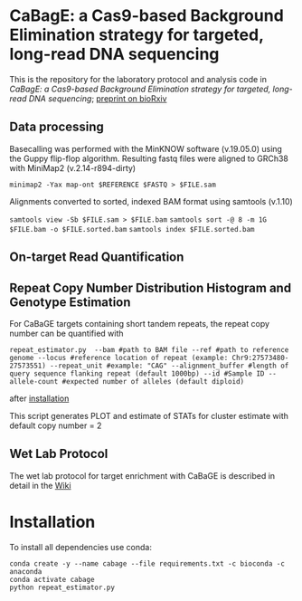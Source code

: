 # CaBagE: a Cas9-based Background Elimination strategy for targeted, long-read DNA sequencing

This is the repository for the laboratory protocol and analysis code in *CaBagE: a Cas9-based Background Elimination strategy for targeted, long-read DNA sequencing*; [preprint on bioRxiv](https://www.biorxiv.org/content/10.1101/2020.10.13.337253v2)

## Data processing
Basecalling was performed with the MinKNOW software (v.19.05.0) using the Guppy flip-flop algorithm. Resulting fastq files were aligned to GRCh38 with MiniMap2 (v.2.14-r894-dirty)

`minimap2 -Yax map-ont $REFERENCE $FASTQ > $FILE.sam`

Alignments converted to sorted, indexed BAM format using samtools (v.1.10)

`samtools view -Sb $FILE.sam > $FILE.bam`
`samtools sort -@ 8 -m 1G $FILE.bam -o $FILE.sorted.bam`
`samtools index $FILE.sorted.bam`

## On-target Read Quantification

## Repeat Copy Number Distribution Histogram and Genotype Estimation

For CaBaGE targets containing short tandem repeats, the repeat copy number can be quantified with 

`repeat_estimator.py  --bam #path to BAM file
    --ref #path to reference genome
    --locus #reference location of repeat (example: Chr9:27573480-27573551)
    --repeat_unit #example: "CAG"
    --alignment_buffer #length of query sequence flanking repeat (default 1000bp)
    --id #Sample ID
    --allele-count #expected number of alleles (default diploid)` 

after [installation](#Installation)

This script generates PLOT and estimate of STATs for cluster estimate with default copy number = 2


## Wet Lab Protocol

The wet lab protocol for target enrichment with CaBaGE is described in detail in the [Wiki](https://github.com/adw222/CaBagE-manuscript/wiki)


# Installation

To install all dependencies use conda:

```
conda create -y --name cabage --file requirements.txt -c bioconda -c anaconda
conda activate cabage
python repeat_estimator.py
```
